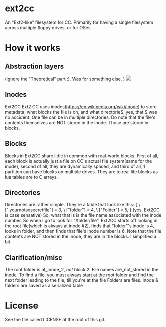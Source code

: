 # ext2cc

An "Ext2-like" filesystem for CC. Primarily for having a single filesystem across multiple floppy drives, or for OSes.

# How it works

## Abstraction layers

(ignore the "Theoretical" part :). Was for something else. ) <image src="http://i.imgur.com/mKaBr4O.png"></image>

## Inodes

Ext2CC Ext2 CC uses inodes(https://en.wikipedia.org/wiki/Inode) to store metadata, what blocks the file is on, and what directorieS, yes, that S was no accident. One file can be in multiple directories. Do note that the file's contents themselves are NOT stored in the inode. Those are stored in blocks.

## Blocks

Blocks in Ext2CC share little in common with real-world blocks. First of all, each block is actually just a file on CC's actual file system(same for the inode), second of all, they are dynamically spaced, and third of all, 1 partition can have blocks on multiple drives. They are to real life blocks as lua tables are to C arrays. 



## Directories
Directories are rather simple. They're a table that look like this:
{
\    [".yournotsosecretfile"] = 3,
\    ["folder"] = 4,
\    ["Folder"] = 5,
}
(yes, Ext2CC is case sensative)
So, what that is is the file name associated with the inode number. So when I go to look for "/folder/file", Ext2CC starts off looking in the root file(which is always at inode #2), finds that "folder"'s inode is 4, looks in folder, and then finds that file's inode number is 6. Note that the file contents are NOT stored in the inode, they are in the blocks. I simplified a bit.

## Clarification/misc

The root folder is at_inode_2, *not* block 2. 
File names are_not_stored in the inode.
To find a file, you must always start at the root folder and find the next folder leading to the file, till you're at the file
Folders are files. 
Inode & folders are saved as a serialized table

# License

See the file called LICENSE at the root of this git.
